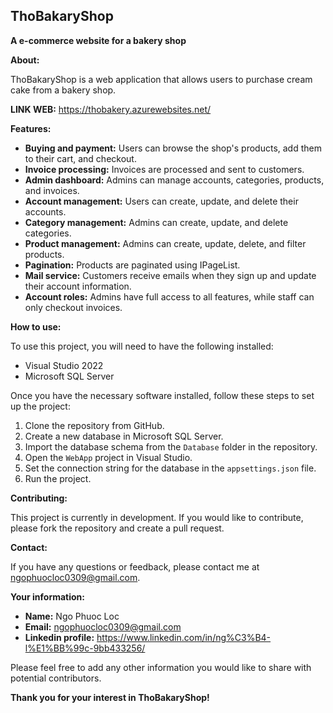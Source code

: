 
## ThoBakaryShop

**A e-commerce website for a bakery shop**

**About:**

ThoBakaryShop is a web application that allows users to purchase cream cake from a bakery shop.

**LINK WEB:**
https://thobakery.azurewebsites.net/

**Features:**

* **Buying and payment:** Users can browse the shop's products, add them to their cart, and checkout.
* **Invoice processing:** Invoices are processed and sent to customers.
* **Admin dashboard:** Admins can manage accounts, categories, products, and invoices.
* **Account management:** Users can create, update, and delete their accounts.
* **Category management:** Admins can create, update, and delete categories.
* **Product management:** Admins can create, update, delete, and filter products.
* **Pagination:** Products are paginated using IPageList.
* **Mail service:** Customers receive emails when they sign up and update their account information.
* **Account roles:** Admins have full access to all features, while staff can only checkout invoices.

**How to use:**

To use this project, you will need to have the following installed:

* Visual Studio 2022
* Microsoft SQL Server

Once you have the necessary software installed, follow these steps to set up the project:

1. Clone the repository from GitHub.
2. Create a new database in Microsoft SQL Server.
3. Import the database schema from the `Database` folder in the repository.
4. Open the `WebApp` project in Visual Studio.
5. Set the connection string for the database in the `appsettings.json` file.
6. Run the project.

**Contributing:**

This project is currently in development. If you would like to contribute, please fork the repository and create a pull request.


**Contact:**

If you have any questions or feedback, please contact me at ngophuocloc0309@gmail.com.

**Your information:**

* **Name:** Ngo Phuoc Loc
* **Email:** ngophuocloc0309@gmail.com
* **Linkedin profile:** https://www.linkedin.com/in/ng%C3%B4-l%E1%BB%99c-9bb433256/

Please feel free to add any other information you would like to share with potential contributors.

**Thank you for your interest in ThoBakaryShop!**
